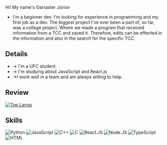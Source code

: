 Hi! My name's Garraster Júnior
- I'm a beginner dev. I'm looking for experience in programming and my first job as a dev. The biggest project I've ever been a part of, so far, was a college project. Where we made a program that received information from a TCC and saved it. Therefore, edits can be effected in the information and also in the search for the specific TCC.

## Details
- -> I'm a UFC student 
- -> I'm studying about JavaScript and React.js
- ->I work well in a team and am always willing to help.

## Review
[![Top Langs](https://github-readme-stats.vercel.app/api/top-langs/?username=GarrasterJunior&layout=compact)](https://github.com/GarrasterJunior/github-readme-stats)


## Skills
![ Python ](https://img.shields.io/badge/Python-FFD43B?style=for-the-badge&logo=python&logoColor=blue)
![ JavaScript ](https://img.shields.io/badge/JavaScript-323330?style=for-the-badge&logo=javascript&logoColor=F7DF1E)
![ C++ ](https://img.shields.io/badge/C%2B%2B-00599C?style=for-the-badge&logo=c%2B%2B&logoColor=white)
![ C ](https://img.shields.io/badge/C-00599C?style=for-the-badge&logo=c&logoColor=white)
![ React.JS ](https://img.shields.io/badge/React-20232A?style=for-the-badge&logo=react&logoColor=61DAFB)
![ Node.JS ](https://img.shields.io/badge/Node.js-339933?style=for-the-badge&logo=nodedotjs&logoColor=white)
![ TypeScript ](https://img.shields.io/badge/TypeScript-007ACC?style=for-the-badge&logo=typescript&logoColor=white)
![ HTML ](https://img.shields.io/badge/HTML5-E34F26?style=for-the-badge&logo=html5&logoColor=white)
